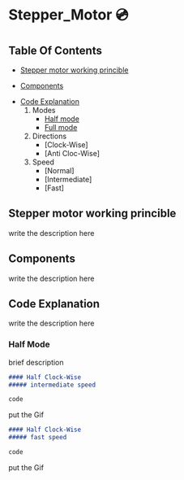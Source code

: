 # Stepper_Motor :cd:
## Table Of Contents
 * [Stepper motor working princible](#desc)
 + [Components](#comp)
 - [Code Explanation](#code)
    1. Modes
       * [Half mode](#half) 
       * [Full mode](#full)  
    2. Directions      
       * [Clock-Wise]
       * [Anti Cloc-Wise]
    3. Speed      
       * [Normal]
       * [Intermediate]
       * [Fast]
<a name="desc"></a>
## Stepper motor working princible
 write the description here


<a name="comp"></a>
## Components
 write the description here
 
 <a name="code"></a>
## Code Explanation
 write the description here
 
  <a name="half"></a>
### Half Mode
  
  brief description
  
~~~markdown
#### Half Clock-Wise
##### intermediate speed

code

~~~
 put the Gif
 
 
  
~~~markdown
#### Half Clock-Wise
##### fast speed

code

~~~
 put the Gif
 
